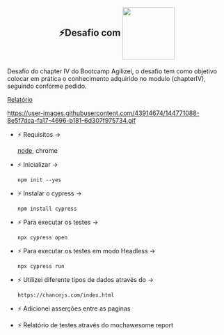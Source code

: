 <h2 align="center">
⚡Desafio com <img align="center"  height="120" width="120" src="https://raw.githubusercontent.com/cypress-io/cypress-icons/e61b554695b28267a1387a839f816c73e7a7e95e/src/logo/cypress-io-logo.svg">
</h2>
 Desafio do chapter IV do Bootcamp Agilizei, o desafio tem como objetivo colocar em prática o conhecimento adquirido no modulo (chapterIV), seguindo conforme pedido.

[Relatório](https://feblanco.github.io/desafio-chapteriv-agilizei-cypress "Relatório")


  https://user-images.githubusercontent.com/43914674/144771088-8e5f7dca-fa17-4696-b181-6d307f975734.gif
  
- ⚡ Requisitos ->
  
  [node](https://nodejs.org/en/http:// "node"), 
  chrome
- ⚡ Inicializar ->

	  npm init --yes   
- ⚡ Instalar o cypress ->

	  npm install cypress    
- ⚡ Para executar os testes ->

      npx cypress open
- ⚡ Para executar os testes em modo Headless -> 

      npx cypress run
- ⚡ Utilizei diferente tipos de dados através do -> 

      https://chancejs.com/index.html
- ⚡ Adicionei asserções entre as paginas 
- ⚡ Relatório de testes através do mochawesome report 



